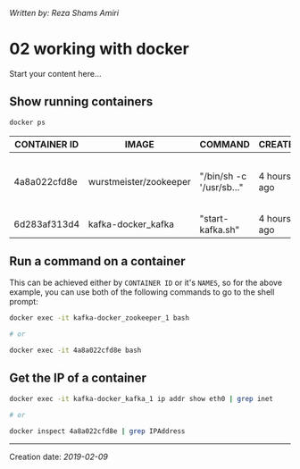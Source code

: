 _Written by: Reza Shams Amiri_

# 02 working with docker

Start your content here...

## Show running containers

``` sh
docker ps
```

| CONTAINER ID | IMAGE | COMMAND | CREATED | STATUS | PORTS | NAMES |
| ------------ | ----- | ------- | ------- | ------ | ----- | ----- |
| 4a8a022cfd8e | wurstmeister/zookeeper | "/bin/sh -c '/usr/sb…" | 4 hours ago | Up 4 hours | 22/tcp, 2888/tcp, 3888/tcp, 0.0.0.0:2181->2181/tcp | kafka\-docker\_zookeeper\_1 |
| 6d283af313d4 | kafka-docker_kafka | "start-kafka.sh" | 4 hours ago | Up 3 hours | 0.0.0.0:32772->9092/tcp | kafka\-docker\_kafka\_1 |

## Run a command on a container

This can be achieved either by `CONTAINER ID` or it's `NAMES`, so for the above example, you can use both of the following commands to go to the shell prompt:

``` sh
docker exec -it kafka-docker_zookeeper_1 bash

# or

docker exec -it 4a8a022cfd8e bash
```

## Get the IP of a container

``` sh
docker exec -it kafka-docker_kafka_1 ip addr show eth0 | grep inet

# or

docker inspect 4a8a022cfd8e | grep IPAddress
```

- - -
Creation date: _2019-02-09_
